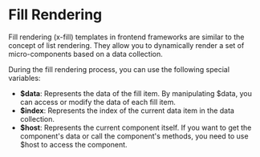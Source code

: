 <template is="exm-article">
<a href="../../publics/examples/fill/demo.html" preview></a>
<a href="../../publics/examples/fill/test-demo.html" main></a>
</template>

# Fill Rendering

Fill rendering (x-fill) templates in frontend frameworks are similar to the concept of list rendering. They allow you to dynamically render a set of micro-components based on a data collection.

During the fill rendering process, you can use the following special variables:

- **$data**: Represents the data of the fill item. By manipulating $data, you can access or modify the data of each fill item.
- **$index**: Represents the index of the current data item in the data collection.
- **$host**: Represents the current component itself. If you want to get the component's data or call the component's methods, you need to use $host to access the component.


